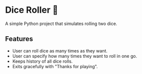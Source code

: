 
# Dice Roller 🎲

A simple Python project that simulates rolling two dice.

## Features
- User can roll dice as many times as they want.
- User can specify how many times they want to roll in one go.
- Keeps history of all dice rolls.
- Exits gracefully with "Thanks for playing".



